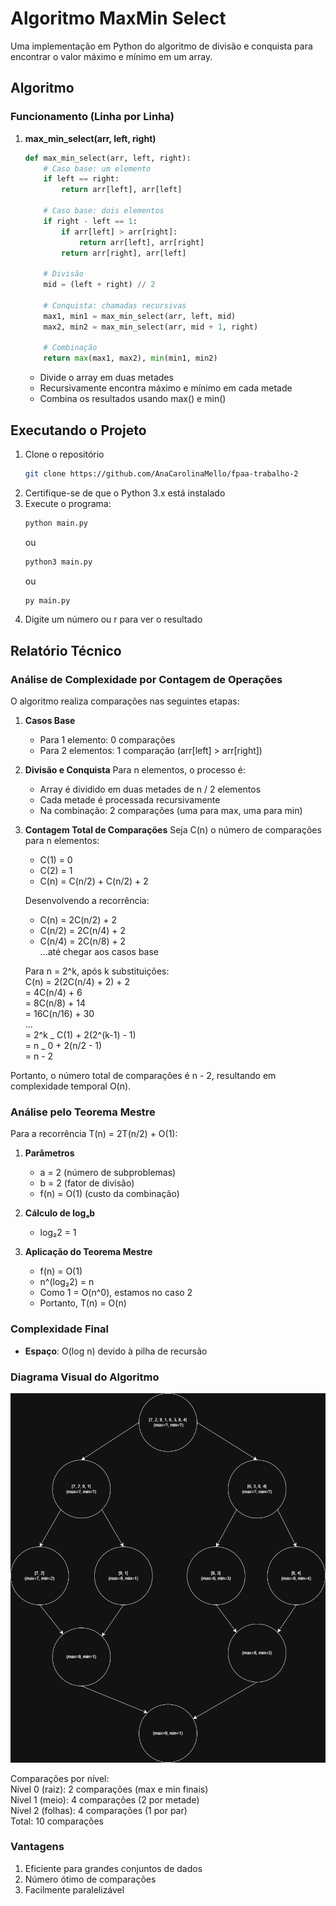# Algoritmo MaxMin Select

Uma implementação em Python do algoritmo de divisão e conquista para encontrar o valor máximo e mínimo em um array.

## Algoritmo

### Funcionamento (Linha por Linha)

1. **max_min_select(arr, left, right)**

   ```python
   def max_min_select(arr, left, right):
       # Caso base: um elemento
       if left == right:
           return arr[left], arr[left]

       # Caso base: dois elementos
       if right - left == 1:
           if arr[left] > arr[right]:
               return arr[left], arr[right]
           return arr[right], arr[left]

       # Divisão
       mid = (left + right) // 2

       # Conquista: chamadas recursivas
       max1, min1 = max_min_select(arr, left, mid)
       max2, min2 = max_min_select(arr, mid + 1, right)

       # Combinação
       return max(max1, max2), min(min1, min2)
   ```

   - Divide o array em duas metades
   - Recursivamente encontra máximo e mínimo em cada metade
   - Combina os resultados usando max() e min()

## Executando o Projeto

1. Clone o repositório
   ```bash
   git clone https://github.com/AnaCarolinaMello/fpaa-trabalho-2
   ```
2. Certifique-se de que o Python 3.x está instalado
3. Execute o programa:
   ```bash
   python main.py
   ```
   ou
   ```bash
   python3 main.py
   ```
   ou
   ```bash
   py main.py
   ```
4. Digite um número ou r para ver o resultado

## Relatório Técnico

### Análise de Complexidade por Contagem de Operações

O algoritmo realiza comparações nas seguintes etapas:

1. **Casos Base**

   - Para 1 elemento: 0 comparações
   - Para 2 elementos: 1 comparação (arr[left] > arr[right])

2. **Divisão e Conquista**
   Para n elementos, o processo é:

   - Array é dividido em duas metades de n / 2 elementos
   - Cada metade é processada recursivamente
   - Na combinação: 2 comparações (uma para max, uma para min)

3. **Contagem Total de Comparações**
   Seja C(n) o número de comparações para n elementos:

   - C(1) = 0
   - C(2) = 1
   - C(n) = C(n/2) + C(n/2) + 2

   Desenvolvendo a recorrência:

   - C(n) = 2C(n/2) + 2
   - C(n/2) = 2C(n/4) + 2
   - C(n/4) = 2C(n/8) + 2</br>
     ...até chegar aos casos base

   Para n = 2^k, após k substituições:</br>
   C(n) = 2(2C(n/4) + 2) + 2</br>
   = 4C(n/4) + 6</br>
   = 8C(n/8) + 14</br>
   = 16C(n/16) + 30</br>
   ...</br>
   = 2^k _ C(1) + 2(2^(k-1) - 1)</br>
   = n _ 0 + 2(n/2 - 1)</br>
   = n - 2</br>

Portanto, o número total de comparações é n - 2, resultando em complexidade temporal O(n).

### Análise pelo Teorema Mestre

Para a recorrência T(n) = 2T(n/2) + O(1):

1. **Parâmetros**

   - a = 2 (número de subproblemas)
   - b = 2 (fator de divisão)
   - f(n) = O(1) (custo da combinação)

2. **Cálculo de logₐb**

   - log₂2 = 1

3. **Aplicação do Teorema Mestre**
   - f(n) = O(1)
   - n^(log₂2) = n
   - Como 1 = O(n^0), estamos no caso 2
   - Portanto, T(n) = O(n)

### Complexidade Final

- **Espaço**: O(log n) devido à pilha de recursão

### Diagrama Visual do Algoritmo

![Diagrama Visual do Algoritmo](assets/diagram.png)

Comparações por nível: </br>
Nível 0 (raiz): 2 comparações (max e min finais) </br>
Nível 1 (meio): 4 comparações (2 por metade) </br>
Nível 2 (folhas): 4 comparações (1 por par) </br>
Total: 10 comparações </br>

### Vantagens

1. Eficiente para grandes conjuntos de dados
2. Número ótimo de comparações
3. Facilmente paralelizável
